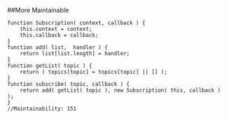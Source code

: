 ##More Maintainable

    function Subscription( context, callback ) {
        this.context = context;
        this.callback = callback;
    }
    function add( list,  handler ) {
        return list[list.length] = handler;
    }
    function getList( topic ) {
        return ( topics[topic] = topics[topic] || [] );
    }
    function subscribe( topic, callback ) {
        return add( getList( topic ), new Subscription( this, callback ) );
    }
    //Maintainability: 151
